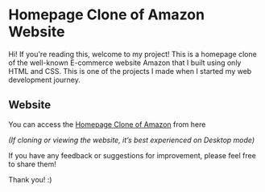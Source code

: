 # Homepage Clone of Amazon Website

Hi! If you're reading this, welcome to my project! This is a homepage clone of the well-known E-commerce website Amazon that I built using only HTML and CSS. This is one of the projects I made when I started my web development journey.

## Website
You can access the [Homepage Clone of Amazon](https://amazonhomepage.curioushiva.in/) from here

*(If cloning or viewing the website, it’s best experienced on Desktop mode)*

If you have any feedback or suggestions for improvement, please feel free to share them!

Thank you! :)
